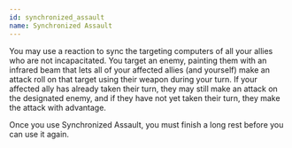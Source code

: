 ```yaml
---
id: synchronized_assault
name: Synchronized Assault
---
```

You may use a reaction to sync the targeting computers of all your allies who are not incapacitated. You target an enemy, 
painting them with an infrared beam that lets all of your affected allies (and yourself) make an attack roll on that target 
using their weapon during your turn. If your affected ally has already taken their turn, they may still make an attack on 
the designated enemy, and if they have not yet taken their turn, they make the attack with advantage.

Once you use Synchronized Assault, you must finish a long rest before you can use it again.